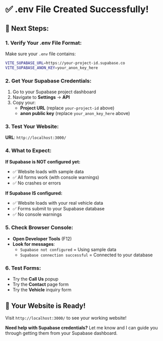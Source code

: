 # ✅ .env File Created Successfully!

## 🎯 **Next Steps:**

### **1. Verify Your .env File Format:**
Make sure your `.env` file contains:
```bash
VITE_SUPABASE_URL=https://your-project-id.supabase.co
VITE_SUPABASE_ANON_KEY=your_anon_key_here
```

### **2. Get Your Supabase Credentials:**
1. Go to your Supabase project dashboard
2. Navigate to **Settings** → **API**
3. Copy your:
   - **Project URL** (replace `your-project-id` above)
   - **anon public key** (replace `your_anon_key_here` above)

### **3. Test Your Website:**
**URL**: `http://localhost:3000/`

### **4. What to Expect:**

**If Supabase is NOT configured yet:**
- ✅ Website loads with sample data
- ✅ All forms work (with console warnings)
- ✅ No crashes or errors

**If Supabase IS configured:**
- ✅ Website loads with your real vehicle data
- ✅ Forms submit to your Supabase database
- ✅ No console warnings

### **5. Check Browser Console:**
- **Open Developer Tools** (F12)
- **Look for messages**:
  - `Supabase not configured` = Using sample data
  - `Supabase connection successful` = Connected to your database

### **6. Test Forms:**
- Try the **Call Us** popup
- Try the **Contact** page form
- Try the **Vehicle** inquiry form

## 🚀 **Your Website is Ready!**

Visit `http://localhost:3000/` to see your working website!

**Need help with Supabase credentials?** Let me know and I can guide you through getting them from your Supabase dashboard.

